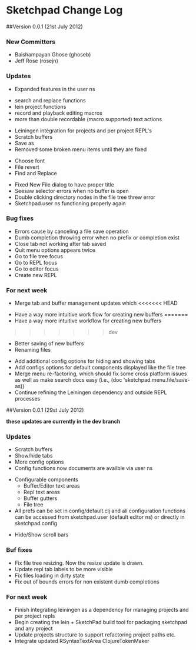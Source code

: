 # Sketchpad Change Log

##Version 0.0.1 (21st July 2012)

### New Committers
* Baishampayan Ghose (ghoseb)
* Jeff Rose (rosejn)

### Updates
* Expanded features in the user ns
- search and replace functions
- lein project functions
- record and playback editing macros
- more than double recordable (macro supported) text actions
* Leiningen integration for projects and per project REPL's
* Scratch buffers
* Save as
* Removed some broken menu items until they are fixed
- Choose font
- File revert
- Find and Replace
* Fixed New File dialog to have proper title
* Seesaw selector errors when no buffer is open
* Double clicking directory nodes in the file tree threw error
* Sketchpad.user ns functioning properly again

### Bug fixes
* Errors cause by canceling a file save operation
* Dumb completion throwing error when no prefix or completion exist
* Close tab not working after tab saved
* Quit menu options appears twice
* Go to file tree focus
* Go to REPL focus
* Go to editor focus
* Create new REPL

### For next week
* Merge tab and buffer management updates which
<<<<<<< HEAD
- Have a way more intuitive work flow for creating new buffers
=======
- Have a way more intuitive workflow for creating new buffers
>>>>>>> dev
- Better saving of new buffers
- Renaming files
* Add additional config options for hiding and showing tabs
* Add configs options for default components displayed like the file tree
* Merge menu re-factoring, which should fix some cross platform issues as well as make search docs easy (i.e., (doc 'sketchpad.menu.file/save-as))
* Continue refining the Leiningen dependency and outside REPL processes


##Version 0.0.1 (29st July 2012)

**these updates are currently in the dev branch**

### Updates
* Scratch buffers
* Show/hide tabs
* More config options 
* Config functions now documents are availble via user ns
- Configurable components
	+ Buffer/Editor text areas
	+ Repl text areas
	+ Buffer gutters
	+ File tree
- All prefs can be set in config/default.clj and all configuration functions can be accessed from sketchpad.user (default editor ns) or directly in sketchpad.config
* Hide/Show scroll bars


### Buf fixes
* Fix file tree resizing. Now the resize update is drawn.
* Update repl tab labels to be more visible
* Fix files loading in dirty state
* Fix out of bounds errors for non existent dumb completions

### For next week
* Finish integrating leiningen as a dependency for managing projects and per project repls
* Begin creating the lein + SketchPad build tool for packaging sketchpad and any project
* Update projects structure to support refactoring project paths etc.
* Integrate updated RSyntaxTextArea ClojureTokenMaker
